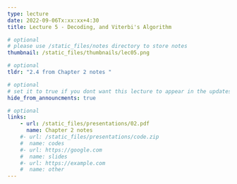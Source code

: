 ```yaml
---
type: lecture
date: 2022-09-06Tx:xx:xx+4:30
title: Lecture 5 - Decoding, and Viterbi's Algorithm

# optional
# please use /static_files/notes directory to store notes
thumbnail: /static_files/thumbnails/lec05.png

# optional
tldr: "2.4 from Chapter 2 notes "

# optional
# set it to true if you dont want this lecture to appear in the updates section
hide_from_announcments: true

# optional
links:
    - url: /static_files/presentations/02.pdf
      name: Chapter 2 notes
    #- url: /static_files/presentations/code.zip
    #  name: codes
    #- url: https://google.com
    #  name: slides
    #- url: https://example.com
    #  name: other
---
```

<!-- Other additional contents using markdown -->

